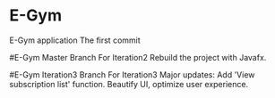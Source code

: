 # E-Gym
E-Gym application
The first commit


#E-Gym Master Branch
For Iteration2
Rebuild the project with Javafx.

#E-Gym Iteration3 Branch
For Iteration3
Major updates: Add 'View subscription list' function.
               Beautify UI, optimize user experience.
